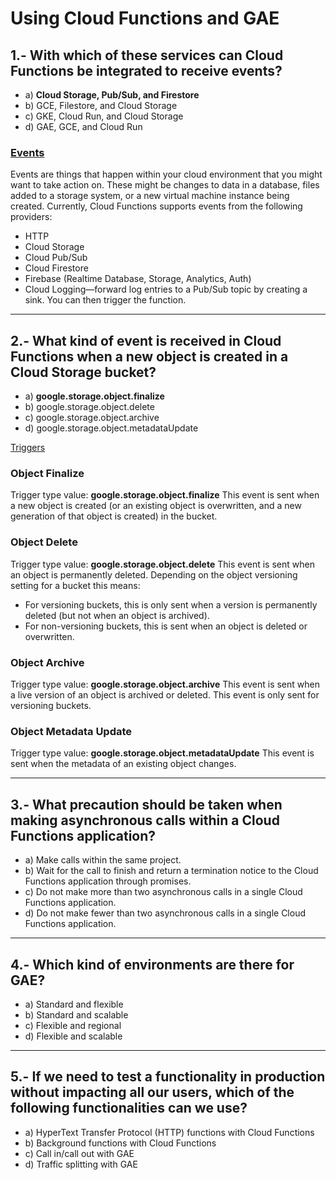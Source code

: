 # Using Cloud Functions and GAE

## 1.- With which of these services can Cloud Functions be integrated to receive events? 

- a) **Cloud Storage, Pub/Sub, and Firestore**
- b) GCE, Filestore, and Cloud Storage
- c) GKE, Cloud Run, and Cloud Storage 
- d) GAE, GCE, and Cloud Run


### [Events](https://cloud.google.com/functions/docs/concepts/events-triggers)

Events are things that happen within your cloud environment that you might want to take action on. These might be changes to data in a database, files added to a storage system, or a new virtual machine instance being created. Currently, Cloud Functions supports events from the following providers:

- HTTP
- Cloud Storage
- Cloud Pub/Sub
- Cloud Firestore
- Firebase (Realtime Database, Storage, Analytics, Auth)
- Cloud Logging—forward log entries to a Pub/Sub topic by creating a sink. You can then trigger the function.

---

## 2.- What kind of event is received in Cloud Functions when a new object is created in a Cloud Storage bucket? 

- a) **google.storage.object.finalize** 
- b) google.storage.object.delete 
- c) google.storage.object.archive 
- d) google.storage.object.metadataUpdate


[Triggers](https://cloud.google.com/functions/docs/calling/storage)

### Object Finalize
Trigger type value: **google.storage.object.finalize**
This event is sent when a new object is created (or an existing object is overwritten, and a new generation of that object is created) in the bucket.

### Object Delete
Trigger type value: **google.storage.object.delete**
This event is sent when an object is permanently deleted. Depending on the object versioning setting for a bucket this means:
- For versioning buckets, this is only sent when a version is permanently deleted (but not when an object is archived).
- For non-versioning buckets, this is sent when an object is deleted or overwritten.

### Object Archive
Trigger type value: **google.storage.object.archive**
This event is sent when a live version of an object is archived or deleted.
This event is only sent for versioning buckets.

### Object Metadata Update
Trigger type value: **google.storage.object.metadataUpdate**
This event is sent when the metadata of an existing object changes.

---
## 3.- What precaution should be taken when making asynchronous calls within a Cloud Functions application? 

- a) Make calls within the same project. 
- b) Wait for the call to finish and return a termination notice to the Cloud Functions application through promises. 
- c) Do not make more than two asynchronous calls in a single Cloud Functions application. 
- d) Do not make fewer than two asynchronous calls in a single Cloud Functions application. 

---
## 4.- Which kind of environments are there for GAE? 

- a) Standard and flexible 
- b) Standard and scalable 
- c) Flexible and regional 
- d) Flexible and scalable 

---
## 5.- If we need to test a functionality in production without impacting all our users, which of the following functionalities can we use? 

- a) HyperText Transfer Protocol (HTTP) functions with Cloud Functions
- b) Background functions with Cloud Functions 
- c) Call in/call out with GAE 
- d) Traffic splitting with GAE


